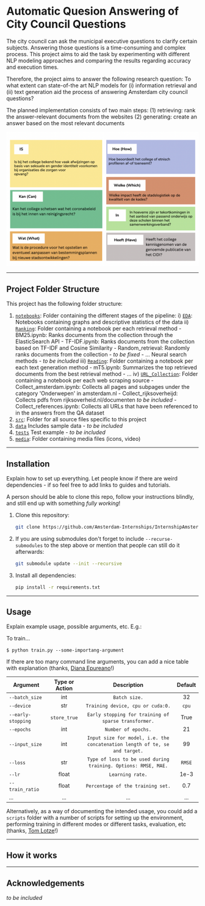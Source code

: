 # Automatic Quesion Answering of City Council Questions

The city council can ask the municipal executive questions to clarify certain subjects. Answering those questions is a time-consuming and complex process. This project aims to aid the task by experimenting with different NLP modeling approaches and comparing the results regarding accuracy and execution times.

Therefore, the project aims to answer the following research question: 
To what extent can state-of-the art NLP models for (i) information retrieval and (ii) text generation aid the process of answering Amsterdam city council questions?

The planned implementation consists of two main steps: 
(1) retrieving:  rank the answer-relevant documents from the websites 
(2) generating: create an answer based on the most relevant documents

![](media/examples/question_types.png)

---


## Project Folder Structure

This project has the following folder structure:

1) [`notebooks`](./notebooks): Folder containing the different stages of the pipeline:
    i) [`EDA`](./notebooks/EDA): Notebooks containing graphs and descriptive statistics of the data
    ii) [`Ranking`](./notebooks/Ranking): Folder containing a notebook per each retrieval method
        - BM25.ipynb: Ranks documents from the collection through the ElasticSearch API
        - TF-IDF.ipynb:  Ranks documents from the collection based on TF-IDF and Cosine Similarity
        - Random_retrieval: Randomly ranks documents from the collection - *to be fixed*
        - ... Neural search methods - *to be included*
    iii) [`Reading`](./notebooks/Reading): Folder containing a notebook per each text generation method
        - mT5.ipynb: Summarizes the top retrieved documents from the best retrieval method
        - ... 
    iv) [`URL_Collection`](./notebooks/URL_Collection): Folder containing a notebook per each web scraping source
        - Collect_amsterdam.ipynb: Collects all pages and subpages under the category 'Onderwepen' in amsterdam.nl
        - Collect_rijksoverheijd: Collects pdfs from rijksoverheid.nl/documenten *to be included*
        - Collect_references.ipynb: Collects all URLs that have been referenced to in the answers from the QA dataset
4) [`src`](./src): Folder for all source files specific to this project
5) [`data`](./data) Includes sample data - *to be included*
6) [`tests`](./tests) Test example - *to be included*
7) [`media`](./media): Folder containing media files (icons, video)





---


## Installation

Explain how to set up everything. 
Let people know if there are weird dependencies - if so feel free to add links to guides and tutorials.

A person should be able to clone this repo, follow your instructions blindly, and still end up with something *fully working*!

1) Clone this repository:
    ```bash
    git clone https://github.com/Amsterdam-Internships/InternshipAmsterdamGeneral
    ```

1) If you are using submodules don't forget to include `--recurse-submodules` to the step above or mention that people can still do it afterwards:
   ```bash
   git submodule update --init --recursive
   ```

1) Install all dependencies:
    ```bash
    pip install -r requirements.txt
    ```
---


## Usage

Explain example usage, possible arguments, etc. E.g.:

To train... 


```
$ python train.py --some-importang-argument
```

If there are too many command line arguments, you can add a nice table with explanation (thanks, [Diana Epureano](https://www.linkedin.com/in/diana-epureanu-235104153/)!)

|Argument | Type or Action | Description | Default |
|---|:---:|:---:|:---:|
|`--batch_size`| int| `Batch size.`|  32|
|`--device`| str| `Training device, cpu or cuda:0.`| `cpu`|
|`--early-stopping`|  `store_true`| `Early stopping for training of sparse transformer.`| True|
|`--epochs`| int| `Number of epochs.`| 21|
|`--input_size`|  int| `Input size for model, i.e. the concatenation length of te, se and target.`| 99|
|`--loss`|  str|  `Type of loss to be used during training. Options: RMSE, MAE.`|`RMSE`|
|`--lr`|  float| `Learning rate.`| 1e-3|
|`--train_ratio`|  float| `Percentage of the training set.`| 0.7|
|...|...|...|...|


Alternatively, as a way of documenting the intended usage, you could add a `scripts` folder with a number of scripts for setting up the environment, performing training in different modes or different tasks, evaluation, etc (thanks, [Tom Lotze](https://www.linkedin.com/in/tom-lotze/)!)

---


## How it works



---
## Acknowledgements

*to be included*

